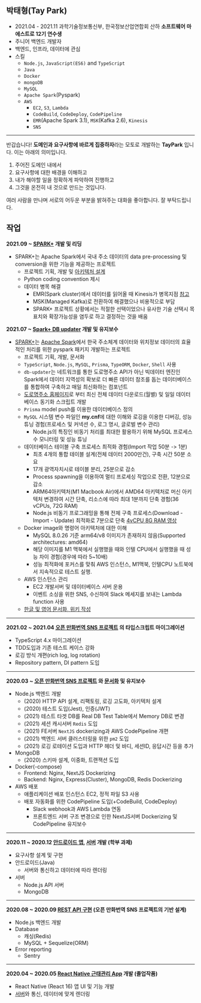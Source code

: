 ## 박태형(Tay Park)
- 2021.04 - 2021.11 과학기술정보통신부, 한국정보산업연합회 산하 **소프트웨어 마에스트로 12기 연수생**
- 주니어 백엔드 개발자
- 백엔드, 인프라, 데이터에 관심
- 스킬
  - `Node.js`, `JavaScript(ES6)` and `TypeScript`
  - `Java`
  - `Docker`
  - `mongoDB`
  - `MySQL`
  - `Apache Spark`(Pyspark)
  - `AWS`
    - `EC2`, `S3`, `Lambda`
    - `CodeBuild`, `CodeDeploy`, `CodePipeline`
    - `EMR`(Apache Spark 3.1), `MSK`(Kafka 2.6), `Kinesis`
    - `SNS`

---

반갑습니다! **도메인과 요구사항에 바르게 집중하자**라는 모토로 개발하는 **TayPark** 입니다. 이는 아래의 의미입니다.

1. 주어진 도메인 내에서
2. 요구사항에 대한 배경을 이해하고 
3. 내가 해야할 일을 정확하게 파악하여 진행하고
4. 그것을 온전히 내 것으로 만드는 것입니다.

여러 사람을 만나며 서로의 어두운 부분을 밝혀주는 대화을 좋아합니다. 잘 부탁드립니다.

## 작업

**2021.09 ~ [SPARK+](https://github.com/SWM-SparkPlus/sparkplus) 개발 및 리딩**
- SPARK+는 Apache Spark에서 국내 주소 데이터의 data pre-processing 및 conversion을 위한 기능을 제공하는 프로젝트
  - 프로젝트 기획, 개발 및 [아키텍처 설계](https://github.com/SWM-SparkPlus/rdw-reference-architecture)
  - Python coding convention 제시
  - 데이터 병목 해결
    - EMR(Spark cluster)에서 데이터를 읽어올 때 Kinesis가 병목지점 [참고](https://docs.aws.amazon.com/streams/latest/dev/service-sizes-and-limits.html)
    - MSK(Managed Kafka)로 전환하여 해결했으나 비용적으로 부담
    - SPARK+ 프로젝트 상황에서는 적절한 선택이었으나 유사한 기술 선택시 목표치와 확장가능성을 염두로 하고 결정하는 것을 배움

**2021.07 ~  [Spark+ DB updater](https://github.com/SWM-SparkPlus/db-updater) 개발 및 유지보수**
- [SPARK+](https://github.com/SWM-SparkPlus)는 [Apache Spark](https://spark.apache.org/)에서 한국 주소체계 데이터와 위치정보 데이터의 효율적인 처리를 위한 pyspark 패키지 개발하는 프로젝트
  - 프로젝트 기획, 개발, 문서화
  - `TypeScript`, `Node.js`, `MySQL`, `Prisma`, `TypeORM`, `Docker`, `Shell` 사용
  - `db-updater`는 네트워크를 통한 도로명주소 API가 아닌 빅데이터 엔진인 Spark에서 데이터 지역성의 확보로 더 빠른 데이터 참조를 돕는 데이터베이스를 통합하여 구축하고 매일 최신화하는 컴포넌트
  - [도로명주소 홈페이지](https://www.juso.go.kr/addrlink/addressBuildDevNew.do?menu=match)로 부터 최신 전체 데이터 다운로드(월별) 및 일일 데이터베이스 동기화 스크립트 개발
  - `Prisma` model push를 이용한 데이터베이스 정의
  - `MySQL` 시스템 변수 파일인 **my.cnf**에 대한 이해와 로깅을 이용한 디버깅, 성능 튜닝 경험(프로세스 및 커넥션 수, 로그 명시, 글로벌 변수 관리)
    - Node.js의 특징인 비동기 처리를 최대한 활용하기 위해 MySQL 프로세스 수 모니터링 및 성능 튜닝
  - 데이터베이스 테이블 구축 프로세스 최적화 경험(Import 작업 50분 -> 1분)
    - 최초 4개의 통합 테이블 설계(전체 데이터 2000만건), 구축 시간 50분 소요
    - 17개 광역자치시로 테이블 분리, 25분으로 감소
    - Process spawning을 이용하여 멀티 프로세싱 작업으로 전환, 12분으로 감소
    - ARM64아키텍처(M1 Macbook Air)에서 AMD64 아키텍처로 머신 아키텍처 변경하여 시간 단축, 리소스에 따라 최대 1분까지 단축 경험(36 vCPUs, 72G RAM)
    - Node.js 비동기 프로그래밍을 통해 전체 구축 프로세스(Download - Import - Update) 최적화로 7분으로 단축 [4vCPU 8G RAM 영상](https://www.youtube.com/watch?v=NWM1JTonzeI)
  - Docker image와 명령어 아키텍처에 대한 이해
    - MySQL 8.0.26 기준 arm64/v8 이미지가 존재하지 않음(Supported architectures: amd64)
    - 해당 이미지를 M1 맥북에서 실행했을 때와 인텔 CPU에서 실행했을 때 성능 차이 경험(경우에 따라 5~10배)
    - 성능 최적화에 포커스를 맞춰 AWS 인스턴스, M1맥북, 인텔CPU 노트북에서 지속적으로 테스트 실행.
  - AWS 인스턴스 관리
    - EC2 개발서버 및 데이터베이스 서버 운용
    - 이벤트 소싱을 위한 SNS, 수신하여 Slack 메세지를 보내는 Lambda function 사용
  - [한글 및 영어 문서화, 위키 작성](https://github.com/SWM-SparkPlus/db-updater/wiki)

---

**2021.02 ~ 2021.04 [오픈 만화번역 SNS 프로젝트](http://www.epiclogue.com) 의 타입스크립트 마이그레이션**

- TypeScript 4.x 마이그레이션
- TDD도입과 기존 테스트 케이스 강화
- 로깅 방식 개편(rich log, log rotation)
- Repository pattern, DI pattern 도입

---

**2020.03 ~ [오픈 만화번역 SNS 프로젝트](http://www.epiclogue.com) 와 [문서화](https://api.epiclogue.com/api-docs) 및 유지보수**

- Node.js 백엔드 개발
    - (2020) HTTP API 설계, 리팩토링, 로깅 고도화, 아키텍처 설계
    - (2020) 테스트 도입(Jest), 인증(JWT)
    - (2021) 테스트 타겟 DB를 Real DB Test Table에서 Memory DB로 변경
    - (2021) 세션 캐시서버 `Redis` 도입
    - (2021) FE서버 `NextJS` dockerizing과 AWS CodePipeline 개편
    - (2021) 백엔드 서버 클러스터링을 위한 `pm2` 도입
    - (2021) 로깅 로테이션 도입과 HTTP 헤더 및 바디, 세션ID, 응답시간 등을 추가
- MongoDB
    - (2020) 스키마 설계, 이중화, 트랜잭션 도입
- Docker(-compose)
    - Frontend: Nginx, NextJS Dockerizing
    - Backend: Nginx, Express(Cluster), MongoDB, Redis Dockerizing
- AWS 배포
    - 애플리케이션 배포 인스턴스 EC2, 정적 파일 S3 사용
    - 배포 자동화를 위한 CodePipeline 도입(+CodeBuild, CodeDeploy)
        - Slack webhook과 AWS Lambda 연동
        - 프론트엔드 서버 구조 변경으로 인한 NextJS서버 Dockerizing 및 CodePipeline 유지보수

---

**2020.11 ~ 2020.12 [안드로이드 앱](https://github.com/TayPark/mp-stil-android), [서버](https://github.com/TayPark/mp-stil-server) 개발 (학부 과제)**

- 요구사항 설계 및 구현
- 안드로이드(Java)
    - 서버와 통신하고 데이터에 따라 렌더링
- 서버
    - Node.js API 서버
    - MongoDB

---

**2020.08 ~ 2020.09 [REST API 구현](https://github.com/TayPark/node-rest-api) (오픈 만화번역 SNS 프로젝트의 기반 설계)**

- Node.js 백엔드 개발
- Database
    - 캐싱(Redis)
    - MySQL + Sequelize(ORM)
- Error reporting
    - Sentry

---

**2020.04 ~ 2020.05  [React Native 근태관리 App](https://github.com/TayPark/dbeacon) 개발 (졸업작품)**

- React Native (React 16) 앱 UI 및 기능 개발
- [서버](https://github.com/chisacam/dbeacon_api)와 통신, 데이터에 맞게 렌더링

